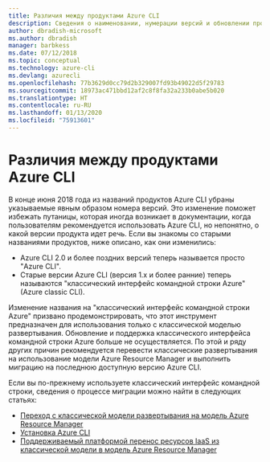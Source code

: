 ```yaml
---
title: Различия между продуктами Azure CLI
description: Сведения о наименовании, нумерации версий и обновлении продуктов Azure CLI.
author: dbradish-microsoft
ms.author: dbradish
manager: barbkess
ms.date: 07/12/2018
ms.topic: conceptual
ms.technology: azure-cli
ms.devlang: azurecli
ms.openlocfilehash: 77b3629d0cc79d2b329007fd93b49022d5f29783
ms.sourcegitcommit: 18973ac471bbd12af2c8f8fa32a233b0abe5b020
ms.translationtype: HT
ms.contentlocale: ru-RU
ms.lasthandoff: 01/13/2020
ms.locfileid: "75913601"
---
```

# <a name="differences-between-azure-cli-products"></a>Различия между продуктами Azure CLI

В конце июня 2018 года из названий продуктов Azure CLI убраны указываемые явным образом номера версий. Это изменение поможет избежать путаницы, которая иногда возникает в документации, когда пользователям рекомендуется использовать Azure CLI, но непонятно, о какой версии продукта идет речь. Если вы знакомы со старыми названиями продуктов, ниже описано, как они изменились:

* Azure CLI 2.0 и более поздних версий теперь называется просто "Azure CLI".
* Старые версии Azure CLI (версия 1.х и более ранние) теперь называются "классический интерфейс командной строки Azure" (Azure classic CLI).

Изменение названия на "классический интерфейс командной строки Azure" призвано продемонстрировать, что этот инструмент предназначен для использования только с классической моделью развертывания. Обновление и поддержка классического интерфейса командной строки Azure больше не осуществляется. По этой и ряду других причин рекомендуется перевести классические развертывания на использование модели Azure Resource Manager и выполнить миграцию на последнюю доступную версию Azure CLI.

Если вы по-прежнему используете классический интерфейс командной строки, сведения о процессе миграции можно найти в следующих статьях:

* [Переход с классической модели развертывания на модель Azure Resource Manager](/azure/virtual-machines/linux/migration-classic-resource-manager-overview)
* [Установка Azure CLI](install-azure-cli.md)
* [Поддерживаемый платформой перенос ресурсов IaaS из классической модели в модель Azure Resource Manager](https://github.com/Azure/azure-cli/blob/dev/doc/classic_cli_migration.md)

